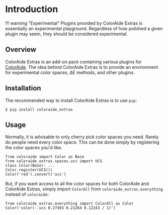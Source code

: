 # Introduction

!!! warning "Experimental"
    Plugins provided by ColorAide Extras is essentially an experimental playground. Regardless of how polished a given
    plugin may seem, they should be considered experimental.

## Overview

ColorAide Extras is an add-on pack containing various plugins for [ColorAide](https://github.com/facelessuser/coloraide).
The idea behind ColorAide Extras is to provide an environment for experimental color spaces, ∆E methods, and other
plugins.

## Installation

The recommended way to install ColorAide Extras is to use `pip`:

```console
$ pip install coloraide_extras
```

## Usage

Normally, it is advisable to only cherry pick color spaces you need. Rarely do people need every color space. This can
be done simply by registering the color spaces you'd like.

```playground
from coloraide import Color as Base
from coloraide_extras.spaces.ucs import UCS
class Color(Base): ...
Color.register(UCS())
Color('red').convert('ucs')
```

But, if you want access to all the color spaces for both ColorAide and ColorAide Extras, simply import `ColorAll` from
`coloraide_extras.everything` instead of `coloraide`:


```playground
from coloraide_extras.everything import ColorAll as Color
Color('color(--ucs 0.27493 0.21264 0.12243 / 1)')
```
